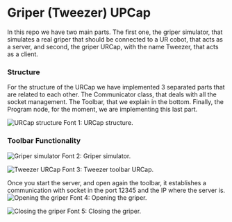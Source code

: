 # Griper (Tweezer) UPCap

In this repo we have two main parts. The first one, the griper simulator, that simulates a real griper that should be connected to a UR cobot, that acts as a server, and second, the griper URCap, with the name Tweezer, that acts as a client.

### Structure

For the structure of the URCap we have implemented 3 separated parts that are related to each other. The Communicator class, that deals with all the socket management. The Toolbar, that we explain in the bottom. Finally, the Program node, for the moment, we are implementing this last part.

![URCap structure](https://github.com/user-attachments/assets/e0d7b4c0-0b3f-4cb8-ac96-59a18475c5b4)
Font 1: URCap structure.

### Toolbar Functionality

![Griper simulator](https://github.com/user-attachments/assets/26e849fd-0c54-451a-be58-cbdda7dcbf45)
Font 2: Griper simulator.

![Tweezer URCap](https://github.com/user-attachments/assets/fa073249-89ae-495a-8e63-dd73660fea99)
Font 3: Tweezer toolbar URCap.

Once you start the server, and open again the toolbar, it establishes a communication with socket in the port 12345 and the IP where the server is. 
![Opening the griper](https://github.com/user-attachments/assets/d258c7f8-10b7-4593-b627-c48a7e120c1f)
Font 4: Opening the griper.

![Closing the griper](https://github.com/user-attachments/assets/d4335343-0908-49db-ac43-658deaaeef86)
Font 5: Closing the griper.


